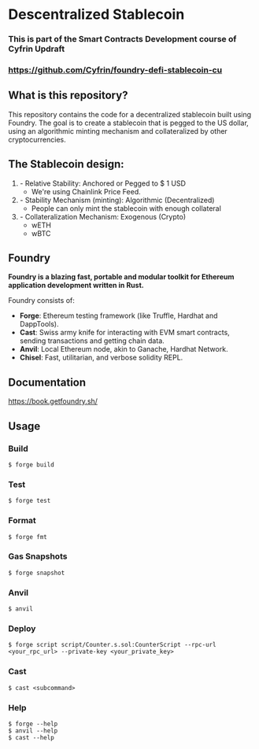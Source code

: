 # Descentralized Stablecoin
### This is part of the Smart Contracts Development course of Cyfrin Updraft
### https://github.com/Cyfrin/foundry-defi-stablecoin-cu

## What is this repository?
This repository contains the code for a decentralized stablecoin built using Foundry. The goal is to create a stablecoin that is pegged to the US dollar, using an algorithmic minting mechanism and collateralized by other cryptocurrencies.

## The Stablecoin design:
1. *-* Relative Stability: Anchored or Pegged to $ 1 USD
    - We're using Chainlink Price Feed.
2. *-* Stability Mechanism (minting): Algorithmic (Decentralized)
    - People can only mint the stablecoin with enough collateral
3. *-* Collateralization Mechanism: Exogenous (Crypto)
    - wETH
    - wBTC

## Foundry

**Foundry is a blazing fast, portable and modular toolkit for Ethereum application development written in Rust.**

Foundry consists of:

-   **Forge**: Ethereum testing framework (like Truffle, Hardhat and DappTools).
-   **Cast**: Swiss army knife for interacting with EVM smart contracts, sending transactions and getting chain data.
-   **Anvil**: Local Ethereum node, akin to Ganache, Hardhat Network.
-   **Chisel**: Fast, utilitarian, and verbose solidity REPL.

## Documentation

https://book.getfoundry.sh/

## Usage

### Build

```shell
$ forge build
```

### Test

```shell
$ forge test
```

### Format

```shell
$ forge fmt
```

### Gas Snapshots

```shell
$ forge snapshot
```

### Anvil

```shell
$ anvil
```

### Deploy

```shell
$ forge script script/Counter.s.sol:CounterScript --rpc-url <your_rpc_url> --private-key <your_private_key>
```

### Cast

```shell
$ cast <subcommand>
```

### Help

```shell
$ forge --help
$ anvil --help
$ cast --help
```
